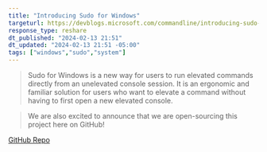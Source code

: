 ```yaml
---
title: "Introducing Sudo for Windows"
targeturl: https://devblogs.microsoft.com/commandline/introducing-sudo-for-windows/
response_type: reshare
dt_published: "2024-02-13 21:51"
dt_updated: "2024-02-13 21:51 -05:00"
tags: ["windows","sudo","system"]
---
```


> Sudo for Windows is a new way for users to run elevated commands directly from an unelevated console session. It is an ergonomic and familiar solution for users who want to elevate a command without having to first open a new elevated console.

> We are also excited to announce that we are open-sourcing this project here on GitHub!

[GitHub Repo](https://github.com/microsoft/sudo)